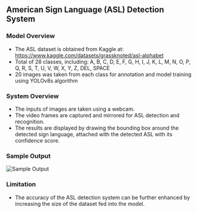 ## American Sign Language (ASL) Detection System
### Model Overview
- The ASL dataset is obtained from Kaggle at: https://www.kaggle.com/datasets/grassknoted/asl-alphabet
- Total of 28 classes, including: A, B, C, D, E, F, G, H, I, J, K, L, M, 	N, O, P, Q, R, S, T, U, V, W, X, Y, Z,	DEL, SPACE
- 20 images was taken from each class for annotation and model training using YOLOv8s algorithm

### System Overview
- The inputs of images are taken using a webcam.
- The video frames are captured and mirrored for ASL detection and recognition.
- The results are displayed by drawing the bounding box around the detected sign language, attached with the detected ASL with its confidence score.

### Sample Output
![Sample Output](https://github.com/kahwei26/ASL-Detection/assets/93248505/2ef322ff-2f1a-4cfd-bf9c-d74125cc4e83)

### Limitation
- The accuracy of the ASL detection system can be further enhanced by increasing the size of the dataset fed into the model.

